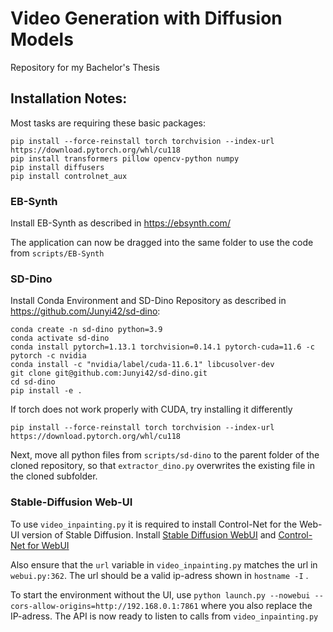 # Video Generation with Diffusion Models
Repository for my Bachelor's Thesis

## 	Installation Notes:

Most tasks are requiring these basic packages:
```
pip install --force-reinstall torch torchvision --index-url https://download.pytorch.org/whl/cu118
pip install transformers pillow opencv-python numpy 
pip install diffusers
pip install controlnet_aux
```

###	EB-Synth

Install EB-Synth as described in https://ebsynth.com/

The application can now be dragged into the same folder to use the code from `scripts/EB-Synth` 

###	SD-Dino
Install Conda Environment and SD-Dino Repository as described in https://github.com/Junyi42/sd-dino:
```
conda create -n sd-dino python=3.9
conda activate sd-dino
conda install pytorch=1.13.1 torchvision=0.14.1 pytorch-cuda=11.6 -c pytorch -c nvidia
conda install -c "nvidia/label/cuda-11.6.1" libcusolver-dev
git clone git@github.com:Junyi42/sd-dino.git 
cd sd-dino
pip install -e .
```

If torch does not work properly with CUDA, try installing it differently
```
pip install --force-reinstall torch torchvision --index-url https://download.pytorch.org/whl/cu118
``` 
Next, move all python files from `scripts/sd-dino` to the parent folder of the cloned repository, so that `extractor_dino.py` overwrites the existing file in the cloned subfolder. 

###	Stable-Diffusion Web-UI

To use `video_inpainting.py` it is required to install Control-Net for the Web-UI version of Stable Diffusion. 
Install [Stable Diffusion WebUI](https://github.com/AUTOMATIC1111/stable-diffusion-webui) and [Control-Net for WebUI](https://github.com/Mikubill/sd-webui-controlnet)

Also ensure that the `url` variable in `video_inpainting.py` matches the url in `webui.py:362`. The url should be a valid ip-adress shown in `hostname -I` . 

To start the environment without the UI, use 
`python launch.py --nowebui --cors-allow-origins=http://192.168.0.1:7861` 
where you also replace the IP-adress. 
The API is now ready to listen to calls from `video_inpainting.py` 
